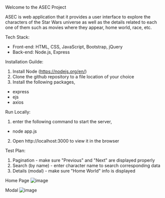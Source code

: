 Welcome to the ASEC Project

ASEC is web application that it provides a user interface to explore the characters of the Star Wars universe as well as the details related to each one of them such as movies
where they appear, home world, race, etc.

Tech Stack:
 - Front-end: HTML, CSS, JavaScript, Bootstrap, jQuery
 - Back-end: Node.js, Express

Installation Guilde:
1. Install Node (https://nodejs.org/en/)
2. Clone the github repository to a file location of your choice
3. Install the following packages,
  - express
  - ejs
  - axios
  
Run Locally:
1. enter the following command to start the server,
  - node app.js
2. Open http://localhost:3000 to view it in the browser

Test Plan:
1. Pagination - make sure "Previous" and "Next" are displayed properly
2. Search (by name) - enter character name to search corresponding data
3. Details (modal) - make sure "Home World" info is displayed 

Home Page
![image](https://user-images.githubusercontent.com/3538018/205907067-17bc0952-5403-463f-9b84-572d7bc5d737.png)

Modal
![image](https://user-images.githubusercontent.com/3538018/205910237-1af4372e-24fe-40e4-a8af-ee7a9d5fdd42.png)

